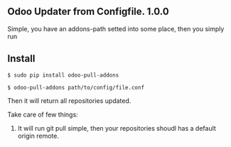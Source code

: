 Odoo Updater from Configfile. 1.0.0
---

Simple, you have an addons-path setted into some place, then you simply run

## Install

```
$ sudo pip install odoo-pull-addons
```

```
$ odoo-pull-addons path/to/config/file.conf
```

Then it will return all repositories updated.

Take care of few things:

1. It will run git pull simple, then your repositories shoudl has a default
   origin remote.
